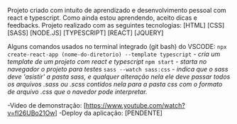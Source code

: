 Projeto criado com intuito de aprendizado e desenvolvimento pessoal com react e typescript. Como ainda estou aprendendo, aceito dicas e feedbacks. Projeto realizado com as seguintes tecnologias: 
    [HTML]
    [CSS]
    [SASS]
    [NODE.JS]
    [TYPESCRIPT] 
    [REACT]
    [JQUERY]

Alguns comandos usados no terminal integrado (git bash) do VSCODE: 
    `npx create-react-app (nome-do-diretorio) --template typescript` - *cria um template de um projeto com react e typescript*
    `npm start` - *starta no navegador o projeto para testes*
    `sass --watch sass:css` - *indica que o sass deve 'asistir' a pasta sass, e qualquer alteração nela ele deve passar todos os arquivos .sass ou .scss contidos nela para a pasta css com o formato de arquivo .css que o navedor pode interpretar.*

-Video de demonstração: [https://www.youtube.com/watch?v=fI26UBo21Ow]
-Deploy da aplicação: [PENDENTE]